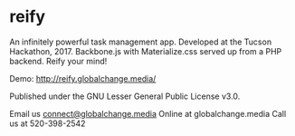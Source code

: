 # reify
An infinitely powerful task management app. Developed at the Tucson Hackathon, 2017. Backbone.js with Materialize.css served up from a PHP backend. Reify your mind! 

Demo: http://reify.globalchange.media/

Published under the GNU Lesser General Public License v3.0. 

Email us connect@globalchange.media
Online at globalchange.media
Call us at 520-398-2542
